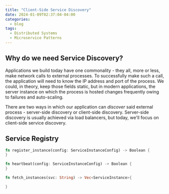 ```yaml
---
title: "Client-Side Service Discovery"
date: 2024-01-09T02:37:04-04:00
categories:
  - blog
tags:
  - Distributed Systems
  - Microservice Patterns
--- 
```


## Why do we need Service Discovery?
Applications we build today have one commonality - they all, more or less, make network calls to external processes. To successfully make such a call, the application will need to know the IP address and port of the process. We could, in theory, keep those fields static, but in modern applications, the server instance on which the process is hosted changes frequently owing to failures and auto-scaling.

There are two ways in which our application can _discover_ said external process - server-side discovery or client-side discovery. Server-side discovery is usually achieved via load balancers, but today, we'll focus on client-side service discovery.

## Service Registry

```rust
fn register_instance(config: ServiceInstanceConfig) -> Boolean {
}

fn heartbeat(config: ServiceInstanceConfig) -> Boolean {
}

fn fetch_instances(svc: String) -> Vec<ServiceInstance>{

}
```
